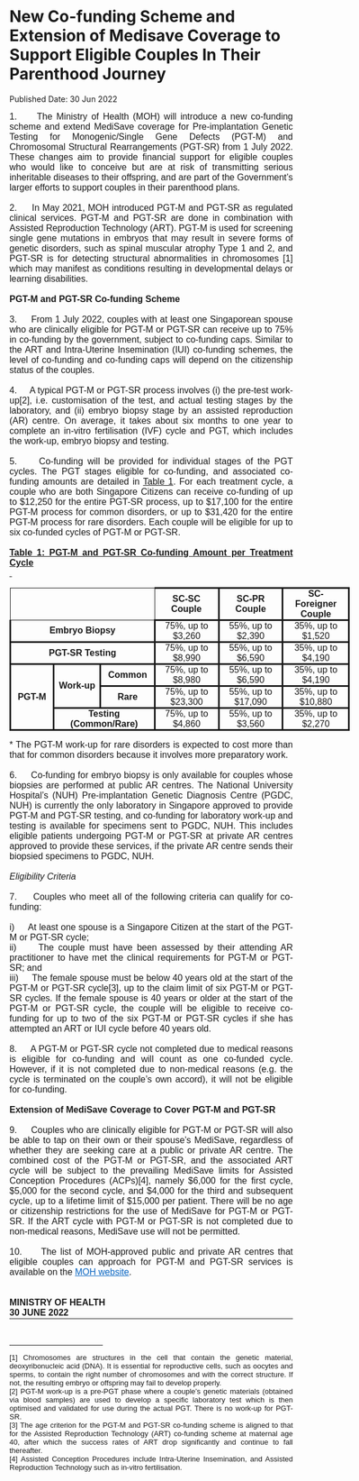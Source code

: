 <html>
    <meta http-equiv="Content-Type" content="text/html; charset=utf-8"/>
    <meta charset="utf-8"/>
    <title>New Co-funding Scheme and Extension of Medisave Coverage to Support Eligible Couples In Their Parenthood Journey</title>
    <body><h1>New Co-funding Scheme and Extension of Medisave Coverage to Support Eligible Couples In Their Parenthood Journey</h1>
    <p>Published Date: 30 Jun 2022</p> <p style="margin: 0in; font-size: 10pt; font-family: &quot;Times New Roman&quot;, serif; text-align: justify;"><span style="font-size: 16px; font-family: Arial;">1.&nbsp; &nbsp; &nbsp;The Ministry of Health (MOH) will introduce a new co-funding scheme and extend MediSave coverage for Pre-implantation Genetic Testing for Monogenic/Single Gene Defects (PGT-M) and Chromosomal Structural Rearrangements (PGT-SR) from 1 July 2022. These changes aim to provide financial support for eligible couples who would like to conceive but are at risk of transmitting serious inheritable diseases to their offspring, and are part of the Government’s larger efforts to support couples in their parenthood plans.</span></p><p style="margin: 0in; font-size: 10pt; font-family: &quot;Times New Roman&quot;, serif; text-align: justify;"><span style="font-family: Arial;"><span style="font-size: 16px;">&nbsp;</span></span></p><p style="margin: 0in; font-size: 12pt; font-family: &quot;Times New Roman&quot;, serif; text-align: justify;"><span style="font-family: Arial;">2.&nbsp; &nbsp; &nbsp;In May 2021, MOH introduced PGT-M and PGT-SR as regulated clinical services. PGT-M and PGT-SR are done in combination with Assisted Reproduction Technology (ART). PGT-M is used for screening single gene mutations in embryos that may result in severe forms of genetic disorders, such as spinal muscular atrophy Type 1 and 2, and PGT-SR is for detecting structural abnormalities in chromosomes [1] which may manifest as conditions resulting in developmental delays or learning disabilities.</span></p><p style="margin: 0in; font-size: 10pt; font-family: &quot;Times New Roman&quot;, serif; text-align: justify;"><span style="font-family: Arial;"><span style="font-size: 16px;">&nbsp;</span></span></p><p style="margin: 0in; font-size: 12pt; font-family: &quot;Times New Roman&quot;, serif; text-align: justify;"><span style="font-family: Arial;"><strong>PGT-M and PGT-SR Co-funding Scheme</strong></span></p><p style="margin: 0in; font-size: 12pt; font-family: &quot;Times New Roman&quot;, serif; text-align: justify;"><span style="font-family: Arial;"><strong>&nbsp;</strong></span></p><p style="margin: 0in; font-size: 12pt; font-family: &quot;Times New Roman&quot;, serif; text-align: justify;"><span style="font-family: Arial;">3.&nbsp; &nbsp; &nbsp;From 1 July 2022, couples with at least one Singaporean spouse who are clinically eligible for PGT-M or PGT-SR can receive up to 75% in co-funding by the government, subject to co-funding caps. Similar to the ART and Intra-Uterine Insemination (IUI) co-funding schemes, the level of co-funding and co-funding caps will depend on the citizenship status of the couples.</span></p><p style="margin: 0in; font-size: 12pt; font-family: &quot;Times New Roman&quot;, serif; text-align: justify;"><span style="font-family: Arial;">&nbsp;</span></p><p style="margin: 0in; font-size: 12pt; font-family: &quot;Times New Roman&quot;, serif; text-align: justify;"><span style="font-family: Arial;">4.&nbsp; &nbsp; &nbsp;A typical PGT-M or PGT-SR process involves (i) the pre-test work-up[2],&nbsp;i.e. customisation of the test, and actual testing stages by the laboratory, and (ii) embryo biopsy stage by an assisted reproduction (AR) centre. On average, it takes about six months to one year to complete an in-vitro fertilisation (IVF) cycle and PGT, which includes the work-up, embryo biopsy and testing.</span></p><p style="margin: 0in 0in 0in 0.5in; font-size: 10pt; font-family: &quot;Times New Roman&quot;, serif; text-align: justify;"><span style="font-family: Arial;"><span style="font-size: 16px;">&nbsp;</span></span></p><p style="margin: 0in; font-size: 12pt; font-family: &quot;Times New Roman&quot;, serif; text-align: justify;"><span style="font-family: Arial;">5.&nbsp; &nbsp; &nbsp;Co-funding will be provided for individual stages of the PGT cycles. The PGT stages eligible for co-funding, and associated co-funding amounts are detailed in <u>Table 1</u>. For each treatment cycle, a couple who are both Singapore Citizens can receive co-funding of up to $12,250 for the entire PGT-SR process, up to $17,100 for the entire PGT-M process for common disorders, or up to $31,420 for the entire PGT-M process for rare disorders. Each couple will be eligible for up to six co-funded cycles of PGT-M or PGT-SR.</span></p><p style="margin: 0in; font-size: 10pt; font-family: &quot;Times New Roman&quot;, serif; text-align: justify;"><span style="font-family: Arial;"><span style="font-size: 16px;">&nbsp;</span></span></p><p align="center" style="margin: 0in; font-size: 10pt; font-family: &quot;Times New Roman&quot;, serif; text-align: justify;"><span style="font-family: Arial;"><span style="font-size: 16px;"><strong><u>Table 1: PGT-M and PGT-SR Co-funding Amount per Treatment Cycle</u></strong></span></span></p><p align="center" style="margin: 0in; font-size: 10pt; font-family: &quot;Times New Roman&quot;, serif; text-align: justify;"><span style="font-family: Arial;"><span style="font-size: 16px;"><strong><u>&nbsp;</u></strong></span></span></p><div align="center" style="text-align: justify;"><table border="0" cellspacing="0" cellpadding="0" width="605" style="width: 454.1pt;"><tbody><tr><td width="241" colspan="3" valign="top" style="width: 180.4pt; padding: 0in 5.4pt; border-style: solid; border-width: 1pt; text-align: left;"><p align="center" style="margin: 0in; font-size: 10pt; font-family: &quot;Times New Roman&quot;, serif; text-align: center;"><span style="font-family: Arial;"><span style="font-size: 16px;">&nbsp;</span></span></p></td><td width="123" style="width: 92.15pt; padding: 0in 5.4pt; border-left: none; border-top-style: solid; border-right-style: solid; border-bottom-style: solid; text-align: left;"><p align="center" style="margin: 0in; font-size: 10pt; font-family: &quot;Times New Roman&quot;, serif; text-align: center;"><span style="font-family: Arial;"><span style="font-size: 16px;"><strong>SC-SC Couple</strong></span></span></p></td><td width="123" style="width: 92.15pt; padding: 0in 5.4pt; border-left: none; border-top-style: solid; border-right-style: solid; border-bottom-style: solid; text-align: left;"><p align="center" style="margin: 0in; font-size: 10pt; font-family: &quot;Times New Roman&quot;, serif; text-align: center;"><span style="font-family: Arial;"><span style="font-size: 16px;"><strong>SC-PR Couple</strong></span></span></p></td><td width="119" style="width: 89.3pt; padding: 0in 5.4pt; border-left: none; border-top-style: solid; border-right-style: solid; border-bottom-style: solid; text-align: left;"><p align="center" style="margin: 0in; font-size: 10pt; font-family: &quot;Times New Roman&quot;, serif; text-align: center;"><span style="font-family: Arial;"><span style="font-size: 16px;"><strong>SC-Foreigner Couple</strong></span></span></p></td></tr><tr><td width="241" colspan="3" style="width: 180.4pt; padding: 0in 5.4pt; border-top: none; border-right-style: solid; border-bottom-style: solid; border-left-style: solid; text-align: left;"><p align="center" style="margin: 0in; font-size: 10pt; font-family: &quot;Times New Roman&quot;, serif; text-align: center;"><span style="font-family: Arial;"><span style="font-size: 16px;"><strong>Embryo Biopsy</strong></span></span></p></td><td width="123" valign="top" style="width: 92.15pt; padding: 0in 5.4pt; border-top: none; border-left: none; border-right-style: solid; border-bottom-style: solid; text-align: left;"><p align="center" style="margin: 0in; font-size: 10pt; font-family: &quot;Times New Roman&quot;, serif; text-align: center;"><span style="font-family: Arial;"><span style="font-size: 16px;">75%, up to $3,260</span></span></p></td><td width="123" valign="top" style="width: 92.15pt; padding: 0in 5.4pt; border-top: none; border-left: none; border-right-style: solid; border-bottom-style: solid; text-align: left;"><p align="center" style="margin: 0in; font-size: 10pt; font-family: &quot;Times New Roman&quot;, serif; text-align: center;"><span style="font-family: Arial;"><span style="font-size: 16px;">55%, up to $2,390</span></span></p></td><td width="119" valign="top" style="width: 89.3pt; padding: 0in 5.4pt; border-top: none; border-left: none; border-right-style: solid; border-bottom-style: solid; text-align: left;"><p align="center" style="margin: 0in; font-size: 10pt; font-family: &quot;Times New Roman&quot;, serif; text-align: center;"><span style="font-family: Arial;"><span style="font-size: 16px;">35%, up to $1,520</span></span></p></td></tr><tr><td width="241" colspan="3" style="width: 180.4pt; padding: 0in 5.4pt; border-top: none; border-right-style: solid; border-bottom-style: solid; border-left-style: solid; text-align: left;"><p align="center" style="margin: 0in; font-size: 10pt; font-family: &quot;Times New Roman&quot;, serif; text-align: center;"><span style="font-family: Arial;"><span style="font-size: 16px;"><strong>PGT-SR Testing</strong></span></span></p></td><td width="123" valign="top" style="width: 92.15pt; padding: 0in 5.4pt; border-top: none; border-left: none; border-right-style: solid; border-bottom-style: solid; text-align: left;"><p align="center" style="margin: 0in; font-size: 10pt; font-family: &quot;Times New Roman&quot;, serif; text-align: center;"><span style="font-family: Arial;"><span style="font-size: 16px;">75%, up to $8,990</span></span></p></td><td width="123" valign="top" style="width: 92.15pt; padding: 0in 5.4pt; border-top: none; border-left: none; border-right-style: solid; border-bottom-style: solid; text-align: left;"><p align="center" style="margin: 0in; font-size: 10pt; font-family: &quot;Times New Roman&quot;, serif; text-align: center;"><span style="font-family: Arial;"><span style="font-size: 16px;">55%, up to $6,590</span></span></p></td><td width="119" valign="top" style="width: 89.3pt; padding: 0in 5.4pt; border-top: none; border-left: none; border-right-style: solid; border-bottom-style: solid; text-align: left;"><p align="center" style="margin: 0in; font-size: 10pt; font-family: &quot;Times New Roman&quot;, serif; text-align: center;"><span style="font-family: Arial;"><span style="font-size: 16px;">35%, up to $4,190</span></span></p></td></tr><tr><td width="75" rowspan="3" style="width: 56.2pt; padding: 0in 5.4pt; border-top: none; border-right-style: solid; border-bottom-style: solid; border-left-style: solid; text-align: left;"><p align="center" style="margin: 0in; font-size: 10pt; font-family: &quot;Times New Roman&quot;, serif; text-align: center;"><span style="font-family: Arial;"><span style="font-size: 16px;"><strong>PGT-M</strong></span></span></p></td><td width="80" rowspan="2" style="width: 60.3pt; padding: 0in 5.4pt; border-top: none; border-left: none; border-right-style: solid; border-bottom-style: solid; text-align: left;"><p align="center" style="margin: 0in; font-size: 10pt; font-family: &quot;Times New Roman&quot;, serif; text-align: center;"><span style="font-family: Arial;"><span style="font-size: 16px;"><strong>Work-up</strong></span></span></p></td><td width="85" style="width: 64pt; padding: 0in 5.4pt; border-top: none; border-left: none; border-right-style: solid; border-bottom-style: solid; text-align: left;"><p align="center" style="margin: 0in; font-size: 10pt; font-family: &quot;Times New Roman&quot;, serif; text-align: center;"><span style="font-family: Arial;"><span style="font-size: 16px;"><strong>Common</strong></span></span></p></td><td width="123" valign="top" style="width: 92.15pt; padding: 0in 5.4pt; border-top: none; border-left: none; border-right-style: solid; border-bottom-style: solid; text-align: left;"><p align="center" style="margin: 0in; font-size: 10pt; font-family: &quot;Times New Roman&quot;, serif; text-align: center;"><span style="font-family: Arial;"><span style="font-size: 16px;">75%, up to $8,980</span></span></p></td><td width="123" valign="top" style="width: 92.15pt; padding: 0in 5.4pt; border-top: none; border-left: none; border-right-style: solid; border-bottom-style: solid; text-align: left;"><p align="center" style="margin: 0in; font-size: 10pt; font-family: &quot;Times New Roman&quot;, serif; text-align: center;"><span style="font-family: Arial;"><span style="font-size: 16px;">55%, up to $6,590</span></span></p></td><td width="119" valign="top" style="width: 89.3pt; padding: 0in 5.4pt; border-top: none; border-left: none; border-right-style: solid; border-bottom-style: solid; text-align: left;"><p align="center" style="margin: 0in; font-size: 10pt; font-family: &quot;Times New Roman&quot;, serif; text-align: center;"><span style="font-family: Arial;"><span style="font-size: 16px;">35%, up to $4,190</span></span></p></td></tr><tr><td width="85" style="width: 64pt; padding: 0in 5.4pt; border-top: none; border-left: none; border-right-style: solid; border-bottom-style: solid; text-align: left;"><p align="center" style="margin: 0in; font-size: 10pt; font-family: &quot;Times New Roman&quot;, serif; text-align: center;"><span style="font-family: Arial;"><span style="font-size: 16px;"><strong>Rare</strong></span></span></p></td><td width="123" valign="top" style="width: 92.15pt; padding: 0in 5.4pt; border-top: none; border-left: none; border-right-style: solid; border-bottom-style: solid; text-align: left;"><p align="center" style="margin: 0in; font-size: 10pt; font-family: &quot;Times New Roman&quot;, serif; text-align: center;"><span style="font-family: Arial;"><span style="font-size: 16px;">75%, up to $23,300</span></span></p></td><td width="123" valign="top" style="width: 92.15pt; padding: 0in 5.4pt; border-top: none; border-left: none; border-right-style: solid; border-bottom-style: solid; text-align: left;"><p align="center" style="margin: 0in; font-size: 10pt; font-family: &quot;Times New Roman&quot;, serif; text-align: center;"><span style="font-family: Arial;"><span style="font-size: 16px;">55%, up to $17,090</span></span></p></td><td width="119" valign="top" style="width: 89.3pt; padding: 0in 5.4pt; border-top: none; border-left: none; border-right-style: solid; border-bottom-style: solid; text-align: left;"><p align="center" style="margin: 0in; font-size: 10pt; font-family: &quot;Times New Roman&quot;, serif; text-align: center;"><span style="font-family: Arial;"><span style="font-size: 16px;">35%, up to $10,880</span></span></p></td></tr><tr><td width="166" colspan="2" style="width: 124.2pt; padding: 0in 5.4pt; border-top: none; border-left: none; border-right-style: solid; border-bottom-style: solid; text-align: left;"><p align="center" style="margin: 0in; font-size: 10pt; font-family: &quot;Times New Roman&quot;, serif; text-align: center;"><span style="font-family: Arial;"><span style="font-size: 16px;"><strong>Testing (Common/Rare)</strong></span></span></p></td><td width="123" valign="top" style="width: 92.15pt; padding: 0in 5.4pt; border-top: none; border-left: none; border-right-style: solid; border-bottom-style: solid; text-align: left;"><p align="center" style="margin: 0in; font-size: 10pt; font-family: &quot;Times New Roman&quot;, serif; text-align: center;"><span style="font-family: Arial;"><span style="font-size: 16px;">75%, up to $4,860</span></span></p></td><td width="123" valign="top" style="width: 92.15pt; padding: 0in 5.4pt; border-top: none; border-left: none; border-right-style: solid; border-bottom-style: solid; text-align: left;"><p align="center" style="margin: 0in; font-size: 10pt; font-family: &quot;Times New Roman&quot;, serif; text-align: center;"><span style="font-family: Arial;"><span style="font-size: 16px;">55%, up to $3,560</span></span></p></td><td width="119" valign="top" style="width: 89.3pt; padding: 0in 5.4pt; border-top: none; border-left: none; border-right-style: solid; border-bottom-style: solid; text-align: left;"><p align="center" style="margin: 0in; font-size: 10pt; font-family: &quot;Times New Roman&quot;, serif; text-align: center;"><span style="font-family: Arial;"><span style="font-size: 16px;">35%, up to $2,270</span></span></p></td></tr></tbody></table></div><p style="margin: 0in; font-size: 10pt; font-family: &quot;Times New Roman&quot;, serif; text-align: justify;"><span style="font-family: Arial;"><span style="font-size: 16px;">* The PGT-M work-up for rare disorders is expected to cost more than that for common disorders because it involves more preparatory work.</span></span></p><p style="margin: 0in; font-size: 10pt; font-family: &quot;Times New Roman&quot;, serif; text-align: justify;"><span style="font-family: Arial;"><span style="font-size: 16px;">&nbsp;</span></span></p><p style="margin: 0in; font-size: 12pt; font-family: &quot;Times New Roman&quot;, serif; text-align: justify;"><span style="font-family: Arial;">6.&nbsp; &nbsp; &nbsp;Co-funding for embryo biopsy is only available for couples whose biopsies are performed at public AR centres. The National University Hospital’s (NUH) Pre-implantation Genetic Diagnosis Centre (PGDC, NUH) is currently the only laboratory in Singapore approved to provide PGT-M and PGT-SR testing, and co-funding for laboratory work-up and testing is available for specimens sent to PGDC, NUH. This includes eligible patients undergoing PGT-M or PGT-SR at private AR centres approved to provide these services, if the private AR centre sends their biopsied specimens to PGDC, NUH.</span></p><p style="margin: 0in; font-size: 12pt; font-family: &quot;Times New Roman&quot;, serif; text-align: justify;"><span style="font-family: Arial;"><em>&nbsp;</em></span></p><p style="margin: 0in; font-size: 12pt; font-family: &quot;Times New Roman&quot;, serif; text-align: justify;"><span style="font-family: Arial;"><em>Eligibility Criteria</em></span></p><p style="margin: 0in; font-size: 12pt; font-family: &quot;Times New Roman&quot;, serif; text-align: justify;"><span style="font-family: Arial;">&nbsp;</span></p><p style="margin: 0in; font-size: 12pt; font-family: &quot;Times New Roman&quot;, serif; text-align: justify;"><span style="font-family: Arial;">7.&nbsp; &nbsp; &nbsp;Couples who meet all of the following criteria can qualify for co-funding:</span></p><p style="margin: 0in; font-size: 12pt; font-family: &quot;Times New Roman&quot;, serif; text-align: justify;"><span style="font-family: Arial;"><br></span><span style="font-family: Arial; font-size: 12pt;">i)</span><span style="font-family: Arial; font-size: 12pt; font-stretch: normal;">&nbsp; &nbsp; &nbsp;</span><span style="font-family: Arial; font-size: 12pt;">At least one spouse is a Singapore Citizen at the start of the PGT-M or PGT-SR cycle;<br></span><span style="font-size: 12pt; font-family: Arial;">ii)</span><span style="font-size: 12pt; font-family: Arial; font-stretch: normal;">&nbsp; &nbsp; &nbsp;</span><span style="font-size: 12pt; font-family: Arial;">The couple must have been assessed by their attending AR practitioner to have met the clinical requirements for PGT-M or PGT-SR; and</span></p><p style="margin: 0in; font-size: 12pt; font-family: &quot;Times New Roman&quot;, serif; text-align: justify;"><span style="font-family: Arial;"></span><span style="font-family: Arial; font-size: 12pt;">iii)</span><span style="font-family: Arial; font-size: 12pt; font-stretch: normal;">&nbsp; &nbsp; &nbsp;</span><span style="font-family: Arial; font-size: 12pt;">The female spouse must be below 40 years old at the start of the PGT-M or PGT-SR cycle[3],</span><span style="font-family: Arial; font-size: 12pt;">&nbsp;up to the claim limit of six PGT-M or PGT-SR cycles. If the female spouse is 40 years or older at the start of the PGT-M or PGT-SR cycle, the couple will be eligible to receive co-funding for up to two of the six PGT-M or PGT-SR cycles if she has attempted an ART or IUI cycle before 40 years old.</span></p><p style="margin: 0in 0in 0in 0.5in; font-size: 10pt; font-family: &quot;Times New Roman&quot;, serif; text-align: justify;"><span style="font-family: Arial;"><span style="font-size: 16px;">&nbsp;</span></span></p><p style="margin: 0in; font-size: 12pt; font-family: &quot;Times New Roman&quot;, serif; text-align: justify;"><span style="font-family: Arial;">8.&nbsp; &nbsp; &nbsp;A PGT-M or PGT-SR cycle not completed due to medical reasons is eligible for co-funding and will count as one co-funded cycle. However, if it is not completed due to non-medical reasons (e.g. the cycle is terminated on the couple’s own accord), it will not be eligible for co-funding.</span></p><p style="margin: 0in 0in 0in 0.5in; font-size: 10pt; font-family: &quot;Times New Roman&quot;, serif; text-align: justify;"><span style="font-family: Arial;"><span style="font-size: 16px;">&nbsp;</span></span></p><p style="margin: 0in; font-size: 12pt; font-family: &quot;Times New Roman&quot;, serif; text-align: justify;"><span style="font-family: Arial;"><strong>Extension of MediSave Coverage to Cover PGT-M and PGT-SR</strong></span></p><p style="margin: 0in; font-size: 12pt; font-family: &quot;Times New Roman&quot;, serif; text-align: justify;"><span style="font-family: Arial;">&nbsp;</span></p><p style="margin: 0in; font-size: 12pt; font-family: &quot;Times New Roman&quot;, serif; text-align: justify;"><span style="font-family: Arial;">9.&nbsp; &nbsp; &nbsp;Couples who are clinically eligible for PGT-M or PGT-SR will also be able to tap on their own or their spouse’s MediSave, regardless of whether they are seeking care at a public or private AR centre. The combined cost of the PGT-M or PGT-SR, and the associated ART cycle will be subject to the prevailing MediSave limits for Assisted Conception Procedures (ACPs)[4],&nbsp;namely $6,000 for the first cycle, $5,000 for the second cycle, and $4,000 for the third and subsequent cycle, up to a lifetime limit of $15,000 per patient. There will be no age or citizenship restrictions for the use of MediSave for PGT-M or PGT-SR. If the ART cycle with PGT-M or PGT-SR is not completed due to non-medical reasons, MediSave use will not be permitted.</span></p><p style="margin: 0in; font-size: 10pt; font-family: &quot;Times New Roman&quot;, serif; text-align: justify;"><span style="font-family: Arial;"><span style="font-size: 16px;">&nbsp;</span></span></p><p style="margin: 0in; font-size: 12pt; font-family: &quot;Times New Roman&quot;, serif; text-align: justify;"><span style="font-family: Arial;">10.&nbsp; &nbsp; &nbsp;The list of MOH-approved public and private AR centres that eligible couples can approach for PGT-M and PGT-SR services is available on the <a href="https://go.gov.sg/pgt" style="color: rgb(5, 99, 193);">MOH website</a>.</span></p><p style="margin: 0in; font-size: 10pt; font-family: &quot;Times New Roman&quot;, serif; text-align: justify;"><span style="font-family: Arial;"><span style="font-size: 16px;">&nbsp;</span></span></p><p style="margin: 0in; font-size: 10pt; font-family: &quot;Times New Roman&quot;, serif; text-align: justify;"><span style="font-family: Arial;"><span style="font-size: 16px;">&nbsp;</span></span></p><p class="Default" style="margin: 0in; font-size: 12pt; font-family: Arial, sans-serif; text-align: justify;"><span style="font-family: Arial;"><strong><span>MINISTRY OF HEALTH</span></strong></span></p><div style="padding: 0in 0in 1pt; border-top: none; border-right: none; border-bottom-width: 1pt; border-bottom-style: solid; border-left: none; text-align: justify;"><p class="Default" style="margin: 0in; padding: 0in; font-size: 12pt; font-family: Arial, sans-serif; border: none; text-align: justify;"><span style="font-family: Arial;"><strong><span>30 JUNE 2022</span></strong></span></p></div><div><p style="text-align: justify;"><span style="font-size: 16px; font-family: Arial;"><br clear="all"></span></p><hr align="left" size="1" width="33%" style="text-align: justify;"><div id="ftn1" style="text-align: justify;"><p style="margin: 0in; font-size: 10pt; font-family: Calibri, sans-serif; text-align: justify;"><span style="font-family: Arial;"><span style="font-size: 13px;">[1] Chromosomes are structures in the cell that contain the genetic material, deoxyribonucleic acid (DNA). It is essential for reproductive cells, such as oocytes and sperms, to contain the right number of chromosomes and with the correct structure. If not, the resulting embryo or offspring may fail to develop properly.</span></span></p></div><div id="ftn2" style="text-align: justify;"><p style="margin: 0in; font-size: 10pt; font-family: Calibri, sans-serif; text-align: justify;"><span style="font-size: 13px;"><span style="font-family: Arial;">[2] PGT-M work-up is a pre-PGT phase where a couple’s genetic materials (obtained via blood samples) are used to develop a specific laboratory test which is then optimised and validated for use during the actual PGT. There is no work-up for PGT-SR.</span></span></p></div><div id="ftn3" style="text-align: justify;"><p style="margin: 0in; font-size: 10pt; font-family: Calibri, sans-serif; text-align: justify;"><span style="font-size: 13px;"><span style="font-family: Arial;">[3]&nbsp;The age criterion for the PGT-M and PGT-SR co-funding scheme is aligned to that for the Assisted Reproduction Technology (ART) co-funding scheme at maternal age 40, after which the success rates of ART drop significantly and continue to fall thereafter.</span></span></p></div><div id="ftn4"><p style="margin: 0in; font-size: 10pt; font-family: Calibri, sans-serif; text-align: justify;"><span style="font-size: 13px;"><span style="font-family: Arial;">[4]&nbsp;Assisted Conception Procedures include Intra-Uterine Insemination, and Assisted Reproduction Technology such as in-vitro fertilisation.</span></span></p></div></div></body>
</html>